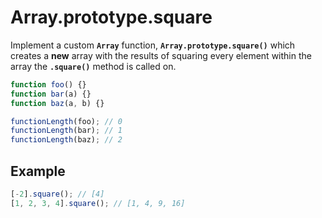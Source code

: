 # **Array.prototype.square**

Implement a custom **`Array`** function, **`Array.prototype.square()`** which creates a **new** array with the results of squaring every element within the array the **`.square()`** method is called on.

```jsx
function foo() {}
function bar(a) {}
function baz(a, b) {}

functionLength(foo); // 0
functionLength(bar); // 1
functionLength(baz); // 2
```

## Example

```jsx
[-2].square(); // [4]
[1, 2, 3, 4].square(); // [1, 4, 9, 16]
```
